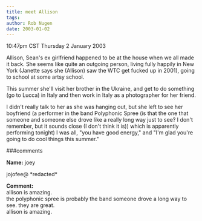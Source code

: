 ```yaml
---
title: meet Allison
tags: 
author: Rob Nugen
date: 2003-01-02
---
```


<p class=date>10:47pm CST Thursday 2 January 2003</p>

<p>Allison, Sean's ex girlfriend happened to be at the house when we
all made it back.  She seems like quite an outgoing person, living
fully happily in New York (Janette says she (Allison) saw the WTC get
fucked up in 2001), going to school at some artsy school.</p>

<p>This summer she'll visit her brother in the Ukraine, and get to do
something (go to Lucca) in Italy and then work in Italy as a
photographer for her friend.</p>

<p>I didn't really talk to her as she was hanging out, but she left to
see her boyfriend (a performer in the band Polyphonic Spree (is that
the one that someone and someone else drove like a really long way
just to see?  I don't remember, but it sounds close (I don't think it
is)) which is apparently performing tonight) I was all, "you have good
energy," and "I'm glad you're going to do cool things this
summer."</p>

###comments

<p><b>Name:</b> joey

<p>jojofee@ *redacted*

<p><b>Comment:</b>
<br>allison is amazing.<br>
the polyphonic spree is probably the band someone drove a long way to see. they are great.<br>
allison is amazing.
